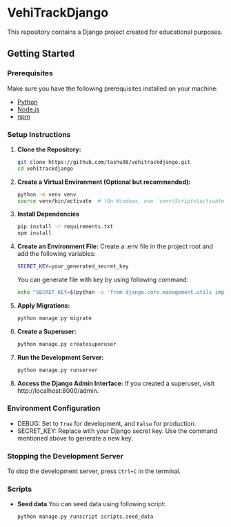 # VehiTrackDjango

This repository contains a Django project created for educational purposes.

## Getting Started

### Prerequisites

Make sure you have the following prerequisites installed on your machine:

- [Python](https://www.python.org/downloads/)
- [Node.js](https://nodejs.org/)
- [npm](https://www.npmjs.com/get-npm/)

### Setup Instructions

1. **Clone the Repository:**
   ```bash
   git clone https://github.com/tashu98/vehitrackdjango.git
   cd vehitrackdjango
   ```
1. **Create a Virtual Environment (Optional but recommended):**
   ```bash
   python -m venv venv
   source venv/bin/activate  # (On Windows, use `venv\Scripts\activate`)
   ```
1. **Install Dependencies**
   ```bash
   pip install -r requirements.txt
   npm install
   ```
1. **Create an Environment File:**
   Create a .env file in the project root and add the following variables:
   ```bash
   SECRET_KEY=your_generated_secret_key
   ```
   You can generate file with key by using following command:
   ```bash
   echo "SECRET_KEY=$(python -c 'from django.core.management.utils import get_random_secret_key; print(get_random_secret_key())')" >> .env
   ```
1. **Apply Migrations:**
   ```bash
   python manage.py migrate
   ```
1. **Create a Superuser:**
   ```bash
   python manage.py createsuperuser
   ```
1. **Run the Development Server:**
   ```bash
   python manage.py runserver
   ```
1. **Access the Django Admin Interface:**
   If you created a superuser, visit http://localhost:8000/admin.

### Environment Configuration
- DEBUG: Set to `True` for development, and `False` for production.
- SECRET_KEY: Replace with your Django secret key. Use the command mentioned above to generate a new key.

### Stopping the Development Server
To stop the development server, press `Ctrl+C` in the terminal.

### Scripts
- **Seed data**
   You can seed data using following script:
   ```bash
   python manage.py runscript scripts.seed_data
   ```
